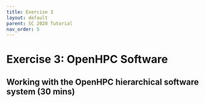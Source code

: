 ```yaml
---
title: Exercise 3
layout: default
parent: SC 2020 Tutorial
nav_order: 5
---
```


# Exercise 3: OpenHPC Software
## Working with the OpenHPC hierarchical software system (30 mins)



